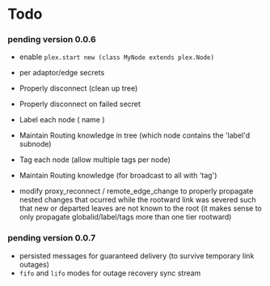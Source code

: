 Todo
====

### pending version 0.0.6

* enable `plex.start new (class MyNode extends plex.Node)`

* per adaptor/edge secrets

* Properly disconnect (clean up tree)
* Properly disconnect on failed secret

* Label each node ( name )
* Maintain Routing knowledge in tree (which node contains the 'label'd subnode)

* Tag each node (allow multiple tags per node)
* Maintain Routing knowledge (for broadcast to all with 'tag')

* modify proxy_reconnect / remote_edge_change to properly propagate nested changes that ocurred while the rootward link was severed such that new or departed leaves are not known to the root (it makes sense to only propagate globalid/label/tags more than one tier rootward)


### pending version 0.0.7

* persisted messages for guaranteed delivery (to survive temporary link outages)
* `fifo` and `lifo` modes for outage recovery sync stream 

